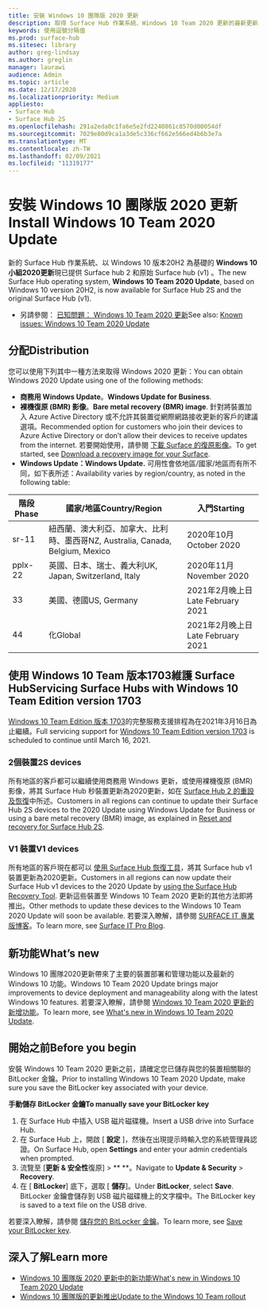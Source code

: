 ```yaml
---
title: 安裝 Windows 10 團隊版 2020 更新
description: 取得 Surface Hub 作業系統、Windows 10 Team 2020 更新的最新更新。
keywords: 使用逗號分隔值
ms.prod: surface-hub
ms.sitesec: library
author: greg-lindsay
ms.author: greglin
manager: laurawi
audience: Admin
ms.topic: article
ms.date: 12/17/2020
ms.localizationpriority: Medium
appliesto:
- Surface Hub
- Surface Hub 2S
ms.openlocfilehash: 291a2eda0c1fa6e5e2fd2240861c8570d00054df
ms.sourcegitcommit: 7029e80d9ca1a3de5c336cf662e566ed4b6b3e7a
ms.translationtype: MT
ms.contentlocale: zh-TW
ms.lasthandoff: 02/09/2021
ms.locfileid: "11319177"
---
```

# <span data-ttu-id="b24cc-104">安裝 Windows 10 團隊版 2020 更新</span><span class="sxs-lookup"><span data-stu-id="b24cc-104">Install Windows 10 Team 2020 Update</span></span> 

<span data-ttu-id="b24cc-105">新的 Surface Hub 作業系統、以 Windows 10 版本20H2 為基礎的 **Windows 10 小組2020更新**現已提供 Surface hub 2 和原始 Surface hub (v1) 。</span><span class="sxs-lookup"><span data-stu-id="b24cc-105">The new Surface Hub operating system, **Windows 10 Team 2020 Update**, based on Windows 10 version 20H2, is now available for Surface Hub 2S and the original Surface Hub (v1).</span></span> 

- <span data-ttu-id="b24cc-106">另請參閱： [已知問題： Windows 10 Team 2020 更新](surface-hub-2020-team-update-known-issues.md)</span><span class="sxs-lookup"><span data-stu-id="b24cc-106">See also: [Known issues: Windows 10 Team 2020 Update](surface-hub-2020-team-update-known-issues.md)</span></span>

## <span data-ttu-id="b24cc-107">分配</span><span class="sxs-lookup"><span data-stu-id="b24cc-107">Distribution</span></span>

<span data-ttu-id="b24cc-108">您可以使用下列其中一種方法來取得 Windows 2020 更新：</span><span class="sxs-lookup"><span data-stu-id="b24cc-108">You can obtain Windows 2020 Update using one of the following methods:</span></span>

- <span data-ttu-id="b24cc-109">**商務用 Windows Update**。</span><span class="sxs-lookup"><span data-stu-id="b24cc-109">**Windows Update for Business**.</span></span>
- <span data-ttu-id="b24cc-110">**裸機復原 (BMR) 影像**。</span><span class="sxs-lookup"><span data-stu-id="b24cc-110">**Bare metal recovery (BMR) image**.</span></span> <span data-ttu-id="b24cc-111">針對將裝置加入 Azure Active Directory 或不允許其裝置從網際網路接收更新的客戶的建議選項。</span><span class="sxs-lookup"><span data-stu-id="b24cc-111">Recommended option for customers who join their devices to Azure Active Directory or don’t allow their devices to receive updates from the internet.</span></span> <span data-ttu-id="b24cc-112">若要開始使用，請參閱 [下載 Surface 的復原影像](https://support.microsoft.com/surfacerecoveryimage)。</span><span class="sxs-lookup"><span data-stu-id="b24cc-112">To get started, see [Download a recovery image for your Surface](https://support.microsoft.com/surfacerecoveryimage).</span></span>
- **<span data-ttu-id="b24cc-113">Windows Update：</span><span class="sxs-lookup"><span data-stu-id="b24cc-113">Windows Update.</span></span>** <span data-ttu-id="b24cc-114">可用性會依地區/國家/地區而有所不同，如下表所述：</span><span class="sxs-lookup"><span data-stu-id="b24cc-114">Availability varies by region/country, as noted in the following table:</span></span>

| <span data-ttu-id="b24cc-115">階段</span><span class="sxs-lookup"><span data-stu-id="b24cc-115">Phase</span></span> | <span data-ttu-id="b24cc-116">國家/地區</span><span class="sxs-lookup"><span data-stu-id="b24cc-116">Country/Region</span></span>                         | <span data-ttu-id="b24cc-117">入門</span><span class="sxs-lookup"><span data-stu-id="b24cc-117">Starting</span></span>          |
| ----- | -------------------------------------- | ----------------- |
| <span data-ttu-id="b24cc-118">sr-1</span><span class="sxs-lookup"><span data-stu-id="b24cc-118">1</span></span>     | <span data-ttu-id="b24cc-119">紐西蘭、澳大利亞、加拿大、比利時、墨西哥</span><span class="sxs-lookup"><span data-stu-id="b24cc-119">NZ, Australia, Canada, Belgium, Mexico</span></span> | <span data-ttu-id="b24cc-120">2020年10月</span><span class="sxs-lookup"><span data-stu-id="b24cc-120">October 2020</span></span>  |
| <span data-ttu-id="b24cc-121">pplx-2</span><span class="sxs-lookup"><span data-stu-id="b24cc-121">2</span></span>     | <span data-ttu-id="b24cc-122">英國、日本、瑞士、義大利</span><span class="sxs-lookup"><span data-stu-id="b24cc-122">UK, Japan, Switzerland, Italy</span></span>          | <span data-ttu-id="b24cc-123">2020年11月</span><span class="sxs-lookup"><span data-stu-id="b24cc-123">November 2020</span></span> |
| <span data-ttu-id="b24cc-124">3</span><span class="sxs-lookup"><span data-stu-id="b24cc-124">3</span></span>     | <span data-ttu-id="b24cc-125">美國、德國</span><span class="sxs-lookup"><span data-stu-id="b24cc-125">US, Germany</span></span>                            | <span data-ttu-id="b24cc-126">2021年2月晚上日</span><span class="sxs-lookup"><span data-stu-id="b24cc-126">Late February 2021</span></span> |
| <span data-ttu-id="b24cc-127">4</span><span class="sxs-lookup"><span data-stu-id="b24cc-127">4</span></span>     | <span data-ttu-id="b24cc-128">化</span><span class="sxs-lookup"><span data-stu-id="b24cc-128">Global</span></span>                                 | <span data-ttu-id="b24cc-129">2021年2月晚上日</span><span class="sxs-lookup"><span data-stu-id="b24cc-129">Late February 2021</span></span> |

## <span data-ttu-id="b24cc-130">使用 Windows 10 Team 版本1703維護 Surface Hub</span><span class="sxs-lookup"><span data-stu-id="b24cc-130">Servicing Surface Hubs with Windows 10 Team Edition version 1703</span></span> 

<span data-ttu-id="b24cc-131">[Windows 10 Team Edition 版本 1703](https://support.microsoft.com/topic/november-12-2019-kb4525245-os-build-15063-2172-dfc81b85-11a6-54ef-4370-11408193419f)的完整服務支援排程為在2021年3月16日為止繼續。</span><span class="sxs-lookup"><span data-stu-id="b24cc-131">Full servicing support for [Windows 10 Team Edition version 1703](https://support.microsoft.com/topic/november-12-2019-kb4525245-os-build-15063-2172-dfc81b85-11a6-54ef-4370-11408193419f) is scheduled to continue until March 16, 2021.</span></span>

### <span data-ttu-id="b24cc-132">2個裝置</span><span class="sxs-lookup"><span data-stu-id="b24cc-132">2S devices</span></span> 

<span data-ttu-id="b24cc-133">所有地區的客戶都可以繼續使用商務用 Windows 更新，或使用裸機復原 (BMR) 影像，將其 Surface Hub 秒裝置更新為2020更新，如在 [Surface Hub 2 的重設及恢復](surface-hub-2s-recover-reset.md)中所述。</span><span class="sxs-lookup"><span data-stu-id="b24cc-133">Customers in all regions can continue to update their Surface Hub 2S devices to the 2020 Update using Windows Update for Business or using a bare metal recovery (BMR) image, as explained in [Reset and recovery for Surface Hub 2S](surface-hub-2s-recover-reset.md).</span></span>

### <span data-ttu-id="b24cc-134">V1 裝置</span><span class="sxs-lookup"><span data-stu-id="b24cc-134">V1 devices</span></span> 

<span data-ttu-id="b24cc-135">所有地區的客戶現在都可以 [使用 Surface Hub 恢復工具](surface-hub-recovery-tool.md)，將其 Surface hub v1 裝置更新為2020更新。</span><span class="sxs-lookup"><span data-stu-id="b24cc-135">Customers in all regions can now update their Surface Hub v1 devices to the 2020 Update by [using the Surface Hub Recovery Tool](surface-hub-recovery-tool.md).</span></span> <span data-ttu-id="b24cc-136">更新這些裝置至 Windows 10 Team 2020 更新的其他方法即將推出。</span><span class="sxs-lookup"><span data-stu-id="b24cc-136">Other methods to update these devices to the Windows 10 Team 2020 Update will soon be available.</span></span> <span data-ttu-id="b24cc-137">若要深入瞭解，請參閱 [SURFACE IT 專業版博客](https://techcommunity.microsoft.com/t5/surface-it-pro-blog/update-to-the-windows-10-team-rollout/ba-p/1669655)。</span><span class="sxs-lookup"><span data-stu-id="b24cc-137">To learn more, see [Surface IT Pro Blog](https://techcommunity.microsoft.com/t5/surface-it-pro-blog/update-to-the-windows-10-team-rollout/ba-p/1669655).</span></span>
 
## <span data-ttu-id="b24cc-138">新功能</span><span class="sxs-lookup"><span data-stu-id="b24cc-138">What’s new</span></span>

<span data-ttu-id="b24cc-139">Windows 10 團隊2020更新帶來了主要的裝置部署和管理功能以及最新的 Windows 10 功能。</span><span class="sxs-lookup"><span data-stu-id="b24cc-139">Windows 10 Team 2020 Update brings major improvements to device deployment and manageability along with the latest Windows 10 features.</span></span> <span data-ttu-id="b24cc-140">若要深入瞭解，請參閱 [Windows 10 Team 2020 更新的新增功能](surface-hub-2020-update-whats-new.md)。</span><span class="sxs-lookup"><span data-stu-id="b24cc-140">To learn more, see [What's new in Windows 10 Team 2020 Update](surface-hub-2020-update-whats-new.md).</span></span>
 
## <span data-ttu-id="b24cc-141">開始之前</span><span class="sxs-lookup"><span data-stu-id="b24cc-141">Before you begin</span></span>

<span data-ttu-id="b24cc-142">安裝 Windows 10 Team 2020 更新之前，請確定您已儲存與您的裝置相關聯的 BitLocker 金鑰。</span><span class="sxs-lookup"><span data-stu-id="b24cc-142">Prior to installing Windows 10 Team 2020 Update, make sure you save the BitLocker key associated with your device.</span></span> 

**<span data-ttu-id="b24cc-143">手動儲存 BitLocker 金鑰</span><span class="sxs-lookup"><span data-stu-id="b24cc-143">To manually save your BitLocker key</span></span>**

1. <span data-ttu-id="b24cc-144">在 Surface Hub 中插入 USB 磁片磁碟機。</span><span class="sxs-lookup"><span data-stu-id="b24cc-144">Insert a USB drive into Surface Hub.</span></span>
2. <span data-ttu-id="b24cc-145">在 Surface Hub 上，開啟 [ **設定** ]，然後在出現提示時輸入您的系統管理員認證。</span><span class="sxs-lookup"><span data-stu-id="b24cc-145">On Surface Hub, open **Settings** and enter your admin credentials when prompted.</span></span>
3. <span data-ttu-id="b24cc-146">流覽至 [**更新 & 安全性**復原]  >  \*\* \*\*。</span><span class="sxs-lookup"><span data-stu-id="b24cc-146">Navigate to **Update & Security** > **Recovery**.</span></span>
4. <span data-ttu-id="b24cc-147">在 [ **BitLocker**] 底下，選取 [ **儲存**]。</span><span class="sxs-lookup"><span data-stu-id="b24cc-147">Under **BitLocker**, select **Save**.</span></span> <span data-ttu-id="b24cc-148">BitLocker 金鑰會儲存到 USB 磁片磁碟機上的文字檔中。</span><span class="sxs-lookup"><span data-stu-id="b24cc-148">The BitLocker key is saved to a text file on the USB drive.</span></span>

<span data-ttu-id="b24cc-149">若要深入瞭解，請參閱 [儲存您的 BitLocker 金鑰](save-bitlocker-key-surface-hub.md)。</span><span class="sxs-lookup"><span data-stu-id="b24cc-149">To learn more, see [Save your BitLocker key](save-bitlocker-key-surface-hub.md).</span></span>

## <span data-ttu-id="b24cc-150">深入了解</span><span class="sxs-lookup"><span data-stu-id="b24cc-150">Learn more</span></span>

- [<span data-ttu-id="b24cc-151">Windows 10 團隊版 2020 更新中的新功能</span><span class="sxs-lookup"><span data-stu-id="b24cc-151">What's new in Windows 10 Team 2020 Update</span></span>](surface-hub-2020-update-whats-new.md)
- [<span data-ttu-id="b24cc-152">Windows 10 團隊版的更新推出</span><span class="sxs-lookup"><span data-stu-id="b24cc-152">Update to the Windows 10 Team rollout</span></span>](https://techcommunity.microsoft.com/t5/surface-it-pro-blog/update-to-the-windows-10-team-rollout/ba-p/1669655)
